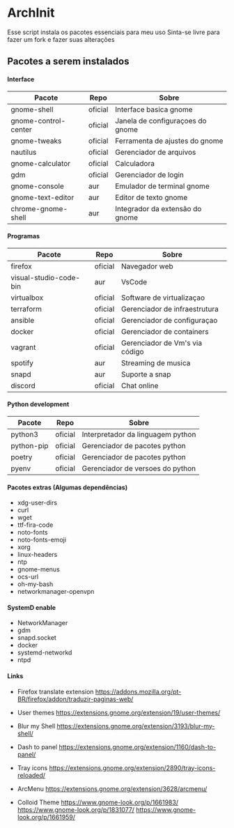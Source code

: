 # ArchInit

Esse script instala os pacotes essenciais para meu uso
Sinta-se livre para fazer um fork e fazer suas alterações

## Pacotes a serem instalados

#### Interface

| Pacote               | Repo    | Sobre                            |
|----------------------|---------|----------------------------------|
| gnome-shell          | oficial | Interface basica gnome           |
| gnome-control-center | oficial | Janela de configuraçoes do gnome |
| gnome-tweaks         | oficial | Ferramenta de ajustes do gnome   |
| nautilus             | oficial | Gerenciador de arquivos          |
| gnome-calculator     | oficial | Calculadora                      |
| gdm                  | oficial | Gerenciador de login             |
| gnome-console        | aur     | Emulador de terminal gnome       |
| gnome-text-editor    | aur     | Editor de texto gnome            |
| chrome-gnome-shell   | aur     | Integrador da extensão do gnome  |

#### Programas

| Pacote                 | Repo    | Sobre                          |
|------------------------|---------|--------------------------------|
| firefox                | oficial | Navegador web                  |
| visual-studio-code-bin | aur     | VsCode                         |
| virtualbox             | oficial | Software de virtualizaçao      |
| terraform              | oficial | Gerenciador de infraestrutura  |
| ansible                | oficial | Gerenciador de configuraçao    |
| docker                 | oficial | Gerenciador de containers      |
| vagrant                | oficial | Gerenciador de Vm's via código |
| spotify                | aur     | Streaming de musica            |
| snapd                  | aur     | Suporte a snap                 |
| discord                | oficial | Chat online                    |

#### Python development

| Pacote     | Repo    | Sobre                             |
|------------|---------|-----------------------------------|
| python3    | oficial | Interpretador da linguagem python |
| python-pip | oficial | Gerenciador de pacotes python     |
| poetry     | oficial | Gerenciador de pacotes python     |
| pyenv      | oficial | Gerenciador de versoes do python  |

#### Pacotes extras (Algumas dependências)
* xdg-user-dirs
* curl
* wget
* ttf-fira-code
* noto-fonts
* noto-fonts-emoji
* xorg
* linux-headers
* ntp
* gnome-menus
* ocs-url
* oh-my-bash
* networkmanager-openvpn

#### SystemD enable
* NetworkManager
* gdm
* snapd.socket
* docker
* systemd-networkd
* ntpd

#### Links

* Firefox translate extension
    <https://addons.mozilla.org/pt-BR/firefox/addon/traduzir-paginas-web/>

* User themes
    <https://extensions.gnome.org/extension/19/user-themes/>

* Blur my Shell
    <https://extensions.gnome.org/extension/3193/blur-my-shell/>

* Dash to panel
    <https://extensions.gnome.org/extension/1160/dash-to-panel/>

* Tray icons
    <https://extensions.gnome.org/extension/2890/tray-icons-reloaded/>

* ArcMenu
    <https://extensions.gnome.org/extension/3628/arcmenu/>

* Colloid Theme
    <https://www.gnome-look.org/p/1661983/>
    <https://www.gnome-look.org/p/1831077/>
    <https://www.gnome-look.org/p/1661959/>